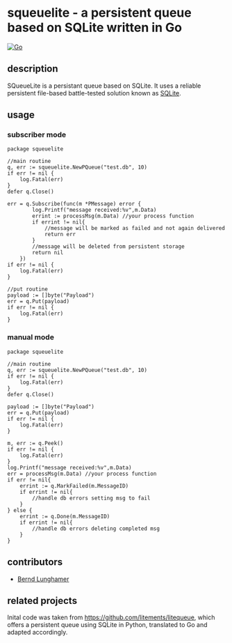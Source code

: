 # squeuelite - a persistent queue based on SQLite written in Go

[![Go](https://github.com/nfoerster/squeuelite/actions/workflows/go.yml/badge.svg)](https://github.com/nfoerster/squeuelite/actions/workflows/go.yml)

## description

SQueueLite is a persistant queue based on SQLite. It uses a reliable persistent file-based battle-tested solution known as [SQLite](https://www.sqlite.org/).

## usage

### subscriber mode

```golang
package squeuelite

//main routine
q, err := squeuelite.NewPQueue("test.db", 10)
if err != nil {
    log.Fatal(err)
}
defer q.Close()

err = q.Subscribe(func(m *PMessage) error {
        log.Printf("message received:%v",m.Data)
        errint := processMsg(m.Data) //your process function
        if errint != nil{
            //message will be marked as failed and not again delivered
            return err
        }
        //message will be deleted from persistent storage
		return nil
	})
if err != nil {
    log.Fatal(err)
}

//put routine
payload := []byte("Payload")
err = q.Put(payload)
if err != nil {
    log.Fatal(err)
}
```

### manual mode

```golang
package squeuelite

//main routine
q, err := squeuelite.NewPQueue("test.db", 10)
if err != nil {
    log.Fatal(err)
}
defer q.Close()

payload := []byte("Payload")
err = q.Put(payload)
if err != nil {
    log.Fatal(err)
}

m, err := q.Peek()
if err != nil {
    log.Fatal(err)
}
log.Printf("message received:%v",m.Data)
err = processMsg(m.Data) //your process function
if err != nil{
    errint := q.MarkFailed(m.MessageID)
    if errint != nil{
        //handle db errors setting msg to fail
    }
} else {
    errint := q.Done(m.MessageID)
    if errint != nil{
        //handle db errors deleting completed msg
    }
}

```

## contributors

* [Bernd Lunghamer](https://github.com/blunghamer)

## related projects

Inital code was taken from https://github.com/litements/litequeue, which offers a persistent queue using SQLite in Python, translated to Go and adapted accordingly.
